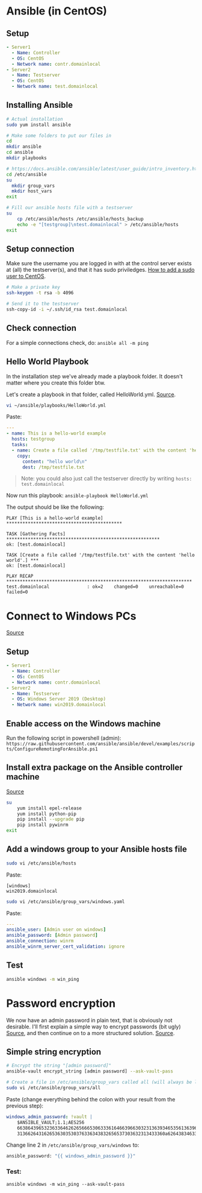 # Ansible (in CentOS)
## Setup
```yaml
- Server1
  - Name: Controller
  - OS: CentOS
  - Network name: contr.domainlocal
- Server2
  - Name: Testserver
  - OS: CentOS
  - Network name: test.domainlocal
```

## Installing Ansible
```bash
# Actual installation
sudo yum install ansible

# Make some folders to put our files in
cd
mkdir ansible
cd ansible
mkdir playbooks

# https://docs.ansible.com/ansible/latest/user_guide/intro_inventory.html#id10
cd /etc/ansible
su
  mkdir group_vars
  mkdir host_vars
exit

# Fill our ansible hosts file with a testserver
su
    cp /etc/ansible/hosts /etc/ansible/hosts_backup
    echo -e "[testgroup]\ntest.domainlocal" > /etc/ansible/hosts
exit
```

## Setup connection
Make sure the username you are logged in with at the control server exists at (all) the testserver(s), and that it has sudo priviledges. [How to add a sudo user to CentOS](https://github.com/dwrolvink/Linux/blob/master/CentOS/add_sudo_user.md).

```bash
# Make a private key
ssh-keygen -t rsa -b 4096

# Send it to the testserver
ssh-copy-id -i ~/.ssh/id_rsa test.domainlocal
```

## Check connection
For a simple connections check, do: `ansible all -m ping`

## Hello World Playbook
In the installation step we've already made a playbook folder. It doesn't matter where you create this folder btw.

Let's create a playbook in that folder, called HelloWorld.yml. [Source](https://codingbee.net/ansible/ansible-a-hello-world-playbook).

```bash
vi ~/ansible/playbooks/HelloWorld.yml
```
Paste:
```yaml
---
- name: This is a hello-world example
  hosts: testgroup
  tasks: 
  - name: Create a file called '/tmp/testfile.txt' with the content 'hello world'.
    copy: 
      content: "hello world\n" 
      dest: /tmp/testfile.txt
```
> Note: you could also just call the testserver directly by writing `hosts: test.domainlocal`

Now run this playbook: `ansible-playbook HelloWorld.yml`

The output should be like the following:

```
PLAY [This is a hello-world example] *******************************************

TASK [Gathering Facts] *********************************************************
ok: [test.domainlocal]

TASK [Create a file called '/tmp/testfile.txt' with the content 'hello world'.] ***
ok: [test.domainlocal]

PLAY RECAP *********************************************************************
test.domainlocal              : ok=2    changed=0    unreachable=0    failed=0   
```

# Connect to Windows PCs
[Source](https://www.ansible.com/blog/connecting-to-a-windows-host)
## Setup
```yaml
- Server1
  - Name: Controller
  - OS: CentOS
  - Network name: contr.domainlocal
- Server2
  - Name: Testserver
  - OS: Windows Server 2019 (Desktop)
  - Network name: win2019.domainlocal
```

## Enable access on the Windows machine
Run the following script in powershell (admin): `https://raw.githubusercontent.com/ansible/ansible/devel/examples/scripts/ConfigureRemotingForAnsible.ps1`

## Install extra package on the Ansible controller machine
[Source](https://linuxize.com/post/how-to-install-pip-on-centos-7/)
```bash
su
    yum install epel-release
    yum install python-pip
    pip install --upgrade pip
    pip install pywinrm
exit
```

## Add a windows group to your Ansible hosts file
```bash
sudo vi /etc/ansible/hosts
```
Paste:
```
[windows]
win2019.domainlocal
```
```bash
sudo vi /etc/ansible/group_vars/windows.yaml
```
Paste:
```yaml
---
ansible_user: [Admin user on windows]
ansible_password: [Admin password]
ansible_connection: winrm
ansible_winrm_server_cert_validation: ignore
``` 

## Test
```bash
ansible windows -m win_ping
```

# Password encryption
We now have an admin password in plain text, that is obviously not desirable. I'll first explain a simple way to encrypt passwords (bit ugly) [Source](https://stackoverflow.com/questions/30209062/ansible-how-to-encrypt-some-variables-in-an-inventory-file-in-a-separate-vault/44241343#44241343), and then continue on to a more structured solution. [Source](http://duffney.io/SecureGroupVarsWithAnsibleValut).

## Simple string encryption
```bash
# Encrypt the string "[admin password]"
ansible-vault encrypt_string [admin password] --ask-vault-pass

# Create a file in /etc/ansible/group_vars called all (will always be loaded)
sudo vi /etc/ansible/group_vars/all
```
Paste (change everything behind the colon with your result from the previous step):
```yaml
windows_admin_password: !vault |
    $ANSIBLE_VAULT;1.1;AES256
    66386439653236336462626566653063336164663966303231363934653561363964363833
    3136626431626536303530376336343832656537303632313433360a626438346336353331
```

Change line 2 in `/etc/ansible/group_vars/windows` to: 
```bash
ansible_password: "{{ windows_admin_password }}"
```

### Test:
`ansible windows -m win_ping --ask-vault-pass`
